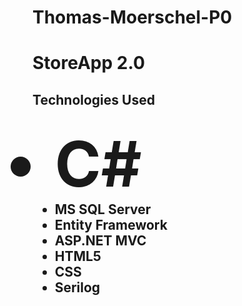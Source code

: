 # Thomas-Moerschel-P0
<h1>StoreApp 2.0</h1>
<h2>Technologies Used<h2>
  <ul>
    <li style="font-size:100px">C#</li>
    <li>MS SQL Server</li>
    <li>Entity Framework</li>
    <li>ASP.NET MVC</li>
    <li>HTML5</li>
    <li>CSS</li>
    <li>Serilog</li>
  </ul>

